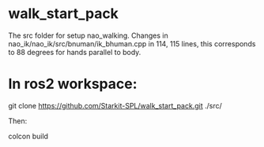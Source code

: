 # walk_start_pack
The src folder for setup nao_walking. Changes in nao_ik/nao_ik/src/bnuman/ik_bhuman.cpp in 114, 115 lines, this corresponds to 88 degrees for hands parallel to body.
# In ros2 workspace:

git clone https://github.com/Starkit-SPL/walk_start_pack.git ./src/

Then:

colcon build
